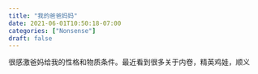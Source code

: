 ```yaml
---
title: "我的爸爸妈妈"
date: 2021-06-01T10:50:18-07:00
categories: ["Nonsense"]
draft: false
---
```

很感激爸妈给我的性格和物质条件。最近看到很多关于内卷，精英鸡娃，顺义
